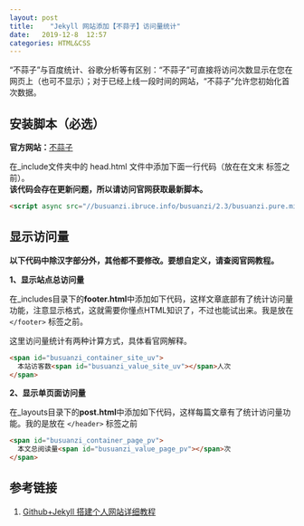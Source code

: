 ```yaml
---
layout: post
title:    "Jekyll 网站添加【不蒜子】访问量统计"
date:   2019-12-8  12:57
categories: HTML&CSS
---
```


“不蒜子”与百度统计、谷歌分析等有区别：“不蒜子”可直接将访问次数显示在您在网页上（也可不显示）；对于已经上线一段时间的网站，“不蒜子”允许您初始化首次数据。

<!--more-->

## 安装脚本（必选）

**官方网站：**[不蒜子](https://busuanzi.ibruce.info/)

在_include文件夹中的 head.html 文件中添加下面一行代码（放在在文末 **</head>** 标签之前）。   
**该代码会存在更新问题，所以请访问官网获取最新脚本。**

```html
<script async src="//busuanzi.ibruce.info/busuanzi/2.3/busuanzi.pure.mini.js"></script>
```

## 显示访问量

**以下代码中除汉字部分外，其他都不要修改。要想自定义，请查阅官网教程。**

**1、显示站点总访问量**

在_includes目录下的**footer.html**中添加如下代码，这样文章底部有了统计访问量功能，注意显示格式，这就需要你懂点HTML知识了，不过也能试出来。我是放在 `</footer>` 标签之前。

这里访问量统计有两种计算方式，具体看官网解释。
```html
<span id="busuanzi_container_site_uv">
  本站访客数<span id="busuanzi_value_site_uv"></span>人次
</span>
```

**2、显示单页面访问量**

在_layouts目录下的**post.html**中添加如下代码，这样每篇文章有了统计访问量功能。我的是放在 `</header>` 标签之前

```html
<span id="busuanzi_container_page_pv">
  本文总阅读量<span id="busuanzi_value_page_pv"></span>次
</span>
```

## 参考链接

1. [Github+Jekyll 搭建个人网站详细教程](https://www.cnblogs.com/civil/p/10155562.html)


